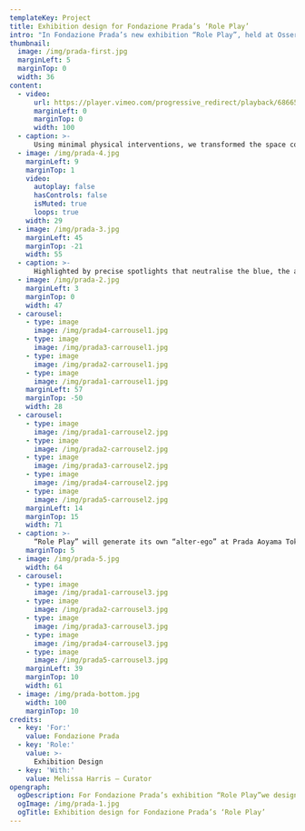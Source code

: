 ```yaml
---
templateKey: Project
title: Exhibition design for Fondazione Prada’s ‘Role Play’ 
intro: "In Fondazione Prada’s new exhibition “Role Play”, held at Osservatorio in Milan, 11 international image-based artists bend and stretch the concept of identity. Embracing its fluidity, the art works on view create a constellation of different perspectives, each with its own character. We designed a space that erased the identity of the building, drawing the individuality of each piece into sharp focus."
thumbnail:
  image: /img/prada-first.jpg
  marginLeft: 5
  marginTop: 0
  width: 36
content:
  - video: 
      url: https://player.vimeo.com/progressive_redirect/playback/686654010/rendition/1080p?loc=external&signature=04b53b08954ca16ca37686f1e61b5407c211f7eae9c7bb4dbefda26cbcc2f370 
      marginLeft: 0
      marginTop: 0
      width: 100
  - caption: >-
      Using minimal physical interventions, we transformed the space completely by submerging it in a sea of deep blue lighting. The rich tone of blue invites visitors on a disorienting, intense perceptual experience whilst also creating a homogeneous space that envelops the details of the building.
  - image: /img/prada-4.jpg
    marginLeft: 9
    marginTop: 1
    video:
      autoplay: false
      hasControls: false
      isMuted: true
      loops: true
    width: 29
  - image: /img/prada-3.jpg
    marginLeft: 45
    marginTop: -21
    width: 55
  - caption: >-
      Highlighted by precise spotlights that neutralise the blue, the art work on view seems to float in space, popping out against the monochrome. The result is a paradoxical space that plays on the theme of identity: the blue space has a distinct character of its own whilst having zero influence on the art work, celebrating the unique identity of each piece. 
  - image: /img/prada-2.jpg
    marginLeft: 3
    marginTop: 0
    width: 47
  - carousel:
    - type: image
      image: /img/prada4-carrousel1.jpg
    - type: image
      image: /img/prada3-carrousel1.jpg
    - type: image
      image: /img/prada2-carrousel1.jpg
    - type: image
      image: /img/prada1-carrousel1.jpg
    marginLeft: 57
    marginTop: -50
    width: 28
  - carousel:
    - type: image
      image: /img/prada1-carrousel2.jpg
    - type: image
      image: /img/prada2-carrousel2.jpg
    - type: image
      image: /img/prada3-carrousel2.jpg
    - type: image
      image: /img/prada4-carrousel2.jpg
    - type: image
      image: /img/prada5-carrousel2.jpg
    marginLeft: 14
    marginTop: 15
    width: 71
  - caption: >-
      “Role Play” will generate its own “alter-ego” at Prada Aoyama Tokyo in the form of another show including works by Juno Calypso, Beatrice Marchi, Haruka Sakaguchi and Griselda San Martin, Tomoko Sawada, and Bogosi Sekhukhuni. Prada will present this second exhibition in Tokyo from 11 March to 20 June 2022 with the support of Fondazione Prada.
    marginTop: 5
  - image: /img/prada-5.jpg
    width: 64
  - carousel:
    - type: image
      image: /img/prada1-carrousel3.jpg
    - type: image
      image: /img/prada2-carrousel3.jpg
    - type: image
      image: /img/prada3-carrousel3.jpg
    - type: image
      image: /img/prada4-carrousel3.jpg
    - type: image
      image: /img/prada5-carrousel3.jpg
    marginLeft: 39
    marginTop: 10
    width: 61
  - image: /img/prada-bottom.jpg
    width: 100
    marginTop: 10
credits:
  - key: 'For:'
    value: Fondazione Prada
  - key: 'Role:'
    value: >-
      Exhibition Design
  - key: 'With:'
    value: Melissa Harris – Curator
opengraph:
  ogDescription: For Fondazione Prada’s exhibition “Role Play”we designed a space in blue that erased the identity of the building, drawing the individuality of each piece into sharp focus.
  ogImage: /img/prada-1.jpg
  ogTitle: Exhibition design for Fondazione Prada’s ‘Role Play’
---
```

